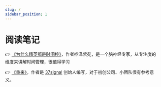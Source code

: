 ```yaml
---
slug: /
sidebar_position: 1
---
```


# 阅读笔记

👉 [《为什么精英都是时间控》](/read/time)，作者桦泽紫苑，是一个脑神经专家，从专注度的维度来讲解时间管理，很值得学习

👉 [《重来》](/read/rework)，作者是 [37signal](https://37signals.com/) 创始人编写，对于初创公司、小团队很有参考意义。